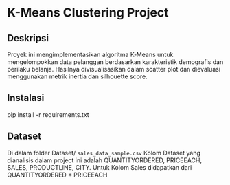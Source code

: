 # K-Means Clustering Project

## Deskripsi
Proyek ini mengimplementasikan algoritma K‑Means untuk mengelompokkan data pelanggan berdasarkan karakteristik demografis dan perilaku belanja.
Hasilnya divisualisasikan dalam scatter plot dan dievaluasi menggunakan metrik inertia dan silhouette score.

## Instalasi
pip install -r requirements.txt

## Dataset
Di dalam folder Dataset/ `sales_data_sample.csv`
Kolom Dataset yang dianalisis dalam project ini adalah QUANTITYORDERED, PRICEEACH, SALES, PRODUCTLINE, CITY. 
Untuk Kolom Sales didapatkan dari QUANTITYORDERED * PRICEEACH

